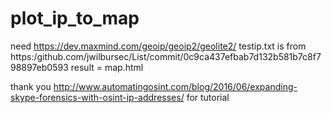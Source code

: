 # plot_ip_to_map
need https://dev.maxmind.com/geoip/geoip2/geolite2/
testip.txt is from https:/github.com/jwilbursec/List/commit/0c9ca437efbab7d132b581b7c8f798897eb0593
result = map.html

thank you http://www.automatingosint.com/blog/2016/06/expanding-skype-forensics-with-osint-ip-addresses/ for tutorial
